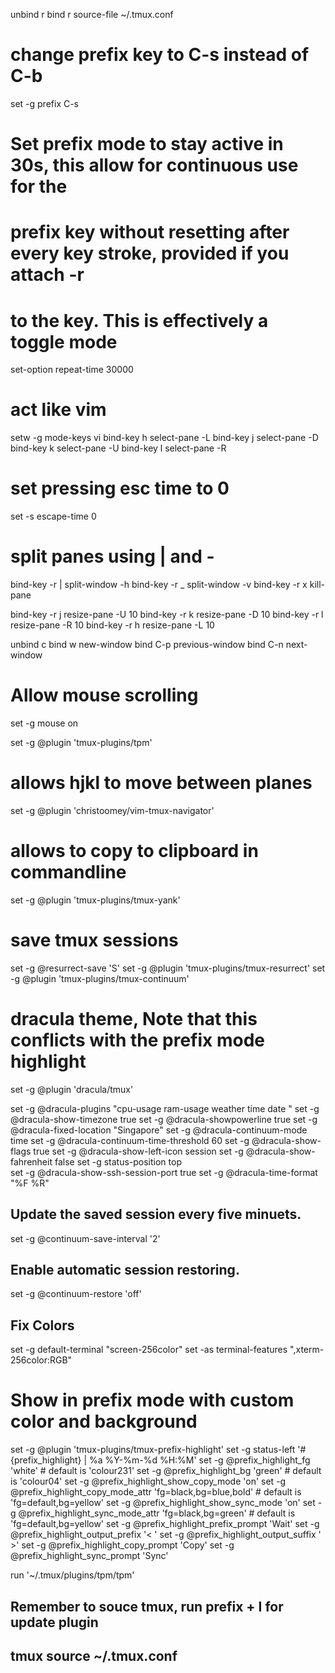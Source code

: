 unbind r
bind r source-file ~/.tmux.conf

# change prefix key to C-s instead of C-b
set -g prefix C-s

# Set prefix mode to stay active in 30s, this allow for continuous use for the
# prefix key without resetting after every key stroke, provided if you attach -r 
# to the key. This is effectively a toggle mode
set-option repeat-time 30000

# act like vim
setw -g mode-keys vi
bind-key h select-pane -L
bind-key j select-pane -D
bind-key k select-pane -U
bind-key l select-pane -R
# set pressing esc time to 0
set -s escape-time 0

# split panes using | and -
bind-key -r | split-window -h
bind-key -r _ split-window -v
bind-key -r x kill-pane


bind-key -r j resize-pane -U 10
bind-key -r k resize-pane -D 10
bind-key -r l resize-pane -R 10
bind-key -r h resize-pane -L 10

unbind c
bind w new-window
bind C-p previous-window
bind C-n next-window

# Allow mouse scrolling
set -g mouse on

set -g @plugin 'tmux-plugins/tpm'
# allows hjkl to move between planes
set -g @plugin 'christoomey/vim-tmux-navigator'
# allows to copy to clipboard in commandline
set -g @plugin 'tmux-plugins/tmux-yank'

# save tmux sessions
set -g @resurrect-save 'S'
set -g @plugin 'tmux-plugins/tmux-resurrect'
set -g @plugin 'tmux-plugins/tmux-continuum'
# dracula theme, Note that this conflicts with the prefix mode highlight
set -g @plugin 'dracula/tmux'

set -g @dracula-plugins "cpu-usage ram-usage weather time date "
set -g @dracula-show-timezone true
set -g @dracula-showpowerline true
set -g @dracula-fixed-location "Singapore"
set -g @dracula-continuum-mode time
set -g @dracula-continuum-time-threshold 60
set -g @dracula-show-flags true
set -g @dracula-show-left-icon session
set -g @dracula-show-fahrenheit false
set -g status-position top  
set -g @dracula-show-ssh-session-port true
set -g @dracula-time-format "%F %R"

## Update the saved session every five minuets.
set -g @continuum-save-interval '2'

## Enable automatic session restoring.
set -g @continuum-restore 'off'

## Fix Colors
set -g default-terminal "screen-256color"
set -as terminal-features ",xterm-256color:RGB"

# Show in prefix mode with custom color and background
set -g @plugin 'tmux-plugins/tmux-prefix-highlight'
set -g status-left '#{prefix_highlight} | %a %Y-%m-%d %H:%M'
set -g @prefix_highlight_fg 'white' # default is 'colour231'
set -g @prefix_highlight_bg 'green'  # default is 'colour04'
set -g @prefix_highlight_show_copy_mode 'on'
set -g @prefix_highlight_copy_mode_attr 'fg=black,bg=blue,bold' # default is 'fg=default,bg=yellow'
set -g @prefix_highlight_show_sync_mode 'on'
set -g @prefix_highlight_sync_mode_attr 'fg=black,bg=green' # default is 'fg=default,bg=yellow'
set -g @prefix_highlight_prefix_prompt 'Wait'
set -g @prefix_highlight_output_prefix '< '
set -g @prefix_highlight_output_suffix ' >'
set -g @prefix_highlight_copy_prompt 'Copy'
set -g @prefix_highlight_sync_prompt 'Sync'

run '~/.tmux/plugins/tpm/tpm'

## Remember to souce tmux, run prefix + I for update plugin
## tmux source ~/.tmux.conf
